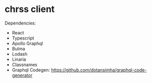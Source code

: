 # chrss client

Dependencies:

- React
- Typescript
- Apollo Graphql
- Bulma
- Lodash
- Linaria
- Classnames
- Graphql Codegen: https://github.com/dotansimha/graphql-code-generator
